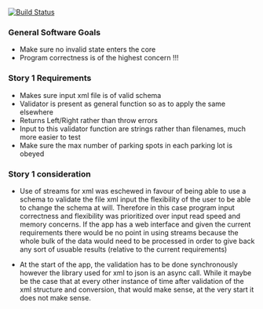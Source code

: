 [![Build Status](https://travis-ci.org/functor-soup/challenge.svg?branch=master)](https://travis-ci.org/functor-soup/challenge)

### General Software Goals

 - Make sure no invalid state enters the core
 - Program correctness is of the highest concern !!!

### Story 1 Requirements

 - Makes sure input xml file is of valid schema
 - Validator is present as general function so as to apply the same elsewhere
 - Returns Left/Right rather than throw errors
 - Input to this validator function are strings rather than filenames, much more easier to test 
 - Make sure the max number of parking spots in each parking lot is obeyed

### Story 1 consideration

 - Use of streams for xml was eschewed in favour of being able to use a schema to validate the file xml input the flexibility
   of the user to be able to change the schema at will. Therefore in this case program input correctness and flexibility
   was prioritized over input read speed and memory concerns. 
   If the app has a web interface and given the current requirements there would be no point in using streams because the
   whole bulk of the data would need to be processed in order to give back any sort of usuable results (relative to the current requirements)

 - At the start of the app, the validation has to be done synchronously however the library used for xml to json is an async call. While it maybe be 
   the case that at every other instance of time after validation of the xml structure and conversion,  that would make sense, at the very start it does not
   make sense.
